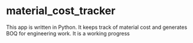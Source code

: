 # material_cost_tracker
This app is written in Python. It keeps track of material cost and generates BOQ for engineering work. It is a working progress
